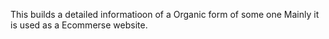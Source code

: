 This builds a detailed informatioon of a Organic form of some one 
Mainly it is used as a Ecommerse website.
